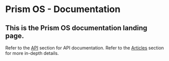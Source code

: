 # Prism OS - Documentation

## This is the Prism OS documentation landing page.
Refer to the [API](https://project-prism.github.io/Prism-OS/Documentation/API/index.html) section for API documentation.
Refer to the [Articles](https://project-prism.github.io/Prism-OS/Documentation/Articles/index.html) section for more in-depth details.
